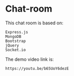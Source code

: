 # Chat-room

This chat room is based on:
  
	Express.js
	MongoDB
	Bootstrap
	jQuery
	Socket.io

The demo video link is:

	https://youtu.be/b65UoY6dezE

